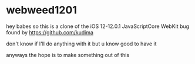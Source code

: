 # webweed1201

hey babes so this is a clone of the iOS 12-12.0.1 JavaScriptCore WebKit bug found by https://github.com/kudima

don't know if I'll do anything with it but u know good to have it

anyways the hope is to make something out of this